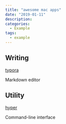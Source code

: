 ```yaml
---
title: "awesome mac apps"
date: "2019-01-11"
description: 
categories:
  - Example
tags:
  - example
---
```


## Writing

[typora](https://typora.io/)

Markdown editor

## Utility

[hyper](https://hyper.is/)

Command-line interface
